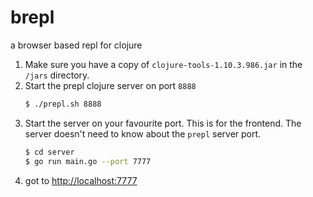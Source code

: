 # brepl
a browser based repl for clojure

1. Make sure you have a copy of `clojure-tools-1.10.3.986.jar` in the `/jars` directory.
2. Start the prepl clojure server on port `8888`
    ```bash
    $ ./prepl.sh 8888
    ```
3. Start the server on your favourite port. This is for the frontend. The server doesn't need to know about the `prepl` server port.
    ```bash
    $ cd server
    $ go run main.go --port 7777
    ```
4. got to [http://localhost:7777](http://localhost:7777)